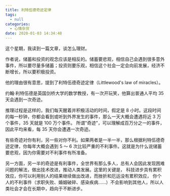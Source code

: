 ```yaml
---
title: 利特伍德奇迹定律
tags:
  - null
categories:
  - 心情杂货
date: 2020-01-03 14:34:48
---
```


这个星期，我读到一篇文章，谈怎么理财。

作者说，储蓄和投资的观念应该是相反的。储蓄要悲观，相信自己会遇到很多意外事件，所以要尽量多储蓄；投资则要乐观，相信这个社会一定会向前发展，经济不断增长，所以要积极投资。

他的理由很有意思，提到了利特伍德奇迹定律（Littlewood's law of miracles）。

约翰·利特伍德是英国剑桥大学的数学教授，有一次开玩笑，他算出普通人平均 35 天会遇到一次奇迹。

推理过程是这样的，我们每天醒着并积极活动的时间，假定是 8 小时。这段时间的每一秒钟，你都会看到或听到外界发生的事件，那么一天大概会遭遇将近 3 万个事件，35 天就是 100 万个事件。 所谓"奇迹"，可以理解成百万分之一的事件，因此平均来看，每 35 天你会遭遇一次奇迹。

有些奇迹对你有利，另一些对你不利。如果两者是一半一半，那么根据利特伍德奇迹定律，你每年大概会遇到 5 ～ 6 次比较严重的不利事件。这就是为什么说储蓄要悲观，因为你需要对不利事件有所准备。

另一方面，另一半的奇迹是有利事件，全世界有那么多人，总有人会因此发现困难问题的解法，做出技术改进，推动人类发展。这里的关键是， 科技进步具有累积效应，你可以利用别人的结果继续做出改进，而挫折和厄运没有累积效应， 你个人的不利事件（求职失败、婚姻破碎、感染疾病......）不会影响到其他人，所以人类社会才会在长期中，趋向于不断进步。
